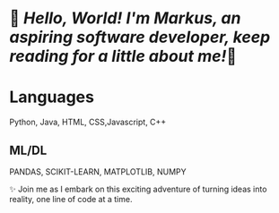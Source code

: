 
<!DOCTYPE html>
<html>
<head>
  <h1>👋<i> Hello, World! I'm Markus, an aspiring software developer, keep reading for a little about me!</i>🚀</h1>
</head>
<body>
  <div class="center">
    <h1 class="bold">Languages</h1>
    <p> Python, Java, HTML, CSS,Javascript, C++
  </div>
  <h2>ML/DL</h2>
  <p> PANDAS, SCIKIT-LEARN, MATPLOTLIB, NUMPY</p>
  
</body>
</html>





✨ Join me as I embark on this exciting adventure of turning ideas into reality, one line of code at a time. 
